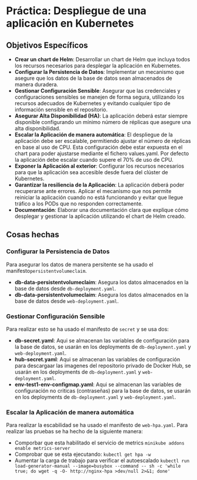 # Práctica: Despliegue de una aplicación en Kubernetes
## Objetivos Específicos
- **Crear un chart de Helm**: Desarrollar un chart de Helm que incluya todos los recursos necesarios para desplegar la aplicación en Kubernetes.
- **Configurar la Persistencia de Datos**: Implementar un mecanismo que asegure que los datos de la base de datos sean almacenados de manera duradera.
- **Gestionar Configuración Sensible**: Asegurar que las credenciales y configuraciones sensibles se manejen de forma segura, utilizando los recursos adecuados de Kubernetes y evitando cualquier tipo de información sensible en el repositorio.
- **Asegurar Alta Disponibilidad (HA)**: La aplicación deberá estar siempre disponible configurando un mínimo número de réplicas que asegure una alta disponibilidad.
- **Escalar la Aplicación de manera automática**: El despliegue de la aplicación debe ser escalable, permitiendo ajustar el número de réplicas en base al uso de CPU. Esta configuración debe estar expuesta en el chart para poder ajustarse mediante el fichero values.yaml. Por defecto la aplicación debe escalar cuando supere el 70% de uso de CPU.
- **Exponer la Aplicación al exterior**: Configurar los recursos necesarios para que la aplicación sea accesible desde fuera del clúster de Kubernetes.
- **Garantizar la resiliencia de la Aplicación**: La aplicación deberá poder recuperarse ante errores. Aplicar el mecanismo que nos permite reiniciar la aplicación cuando no está funcionando y evitar que llegue tráfico a los PODs que no responden correctamente.
- **Documentación**: Elaborar una documentación clara que explique cómo desplegar y gestionar la aplicación utilizando el chart de Helm creado.

## Cosas hechas
### Configurar la Persistencia de Datos
Para asegurar los datos de manera persitente se ha usado el manifesto`persistentvolumeclaim`.
- **db-data-persistentvolumeclaim**: Asegura los datos almacenados en la base de datos desde `db-deployment.yaml`.
- **db-data-persistentvolumeclaim**: Asegura los datos almacenados en la base de datos desde `web-deployment.yaml`.
### Gestionar Configuración Sensible
Para realizar esto se ha usado el manifesto de `secret` y se usa dos:
- **db-secret.yaml**: Aqui se almacenan las variables de configuración para la base de datos, se usarán en los deployments de `db-deployment.yaml` y `web-deployment.yaml`.
- **hub-secret.yaml**: Aqui se almacenan las variables de configuración para descargaar las imagenes del repositorio privado de Docker Hub, se usarán en los deployments de `db-deployment.yaml` y `web-deployment.yaml`.
- **env-test1-env-configmap.yaml**: Aqui se almacenan las variables de configuración no criticas (contraseñas) para la base de datos, se usarán en los deployments de `db-deployment.yaml` y `web-deployment.yaml`.
### Escalar la Aplicación de manera automática
Para realizar la escabilidad se ha usado el manifesto de `web-hpa.yaml`.
Para realizar las pruebas se ha hecho de la siguiente manera:
- Comporbar que esta habilitado el servicio de metrics `minikube addons enable metrics-server` 
- Comprobar que se esta ejecutando: `kubectl get hpa -w`
- Aumentar la carga de trabajo para verificar el autoescalado `kubectl run load-generator-manual --image=busybox --command -- sh -c 'while true; do wget -q -O- http://nginx-hpa >dev/null 2>&1; done'`
